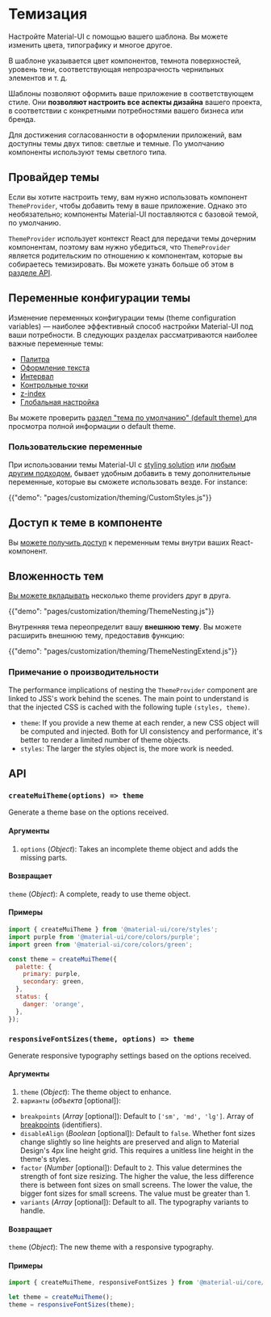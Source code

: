 # Темизация

<p class="description">Настройте Material-UI с помощью вашего шаблона. Вы можете изменить цвета, типографику и многое другое.</p>

В шаблоне указывается цвет компонентов, темнота поверхностей, уровень тени, соответствующая непрозрачность чернильных элементов и т. д.

Шаблоны позволяют оформить ваше приложение в соответствующем стиле. Они **позволяют настроить все аспекты дизайна** вашего проекта, в соответствии с конкретными потребностями вашего бизнеса или бренда.

Для достижения согласованности в оформлении приложений, вам доступны темы двух типов: светлые и темные. По умолчанию компоненты используют темы светлого типа.

## Провайдер темы

Если вы хотите настроить тему, вам нужно использовать компонент `ThemeProvider`, чтобы добавить тему в ваше приложение. Однако это необязательно; компоненты Material-UI поставляются с базовой темой, по умолчанию.

`ThemeProvider` использует контекст React для передачи темы дочерним компонентам, поэтому вам нужно убедиться, что `ThemeProvider` является родительским по отношению к компонентам, которые вы собираетесь темизировать. Вы можете узнать больше об этом в [ разделе API](/styles/api/#themeprovider).

## Переменные конфигурации темы

Изменение переменных конфигурации темы (theme configuration variables) — наиболее эффективный способ настройки Material-UI под ваши потребности. В следующих разделах рассматриваются наиболее важные переменные темы:

- [Палитра](/customization/palette/)
- [Оформление текста](/customization/typography/)
- [Интервал](/customization/spacing/)
- [Контрольные точки](/customization/breakpoints/)
- [z-index](/customization/z-index/)
- [Глобальная настройка](/customization/globals/)

Вы можете проверить [ раздел "тема по умолчанию" (default theme) ](/customization/default-theme/) для просмотра полной информации о default theme.

### Пользовательские переменные

При использовании темы Material-UI с [styling solution](/styles/basics/) или [ любым другим подходом](/guides/interoperability/#themeprovider), бывает удобным добавить в тему дополнительные переменные, которые вы сможете использовать везде. For instance:

{{"demo": "pages/customization/theming/CustomStyles.js"}}

## Доступ к теме в компоненте

Вы [можете получить доступ](/styles/advanced/#accessing-the-theme-in-a-component) к переменным темы внутри ваших React-компонент.

## Вложенность тем

[ Вы можете вкладывать](/styles/advanced/#theme-nesting) несколько theme providers друг в друга.

{{"demo": "pages/customization/theming/ThemeNesting.js"}}

Внутренняя тема переопределит вашу **внешнюю тему**. Вы можете расширить внешнюю тему, предоставив функцию:

{{"demo": "pages/customization/theming/ThemeNestingExtend.js"}}

### Примечание о производительности

The performance implications of nesting the `ThemeProvider` component are linked to JSS's work behind the scenes. The main point to understand is that the injected CSS is cached with the following tuple `(styles, theme)`.

- `theme`: If you provide a new theme at each render, a new CSS object will be computed and injected. Both for UI consistency and performance, it's better to render a limited number of theme objects.
- `styles`: The larger the styles object is, the more work is needed.

## API

### `createMuiTheme(options) => theme`

Generate a theme base on the options received.

#### Аргументы

1. `options` (*Object*): Takes an incomplete theme object and adds the missing parts.

#### Возвращает

`theme` (*Object*): A complete, ready to use theme object.

#### Примеры

```js
import { createMuiTheme } from '@material-ui/core/styles';
import purple from '@material-ui/core/colors/purple';
import green from '@material-ui/core/colors/green';

const theme = createMuiTheme({
  palette: {
    primary: purple,
    secondary: green,
  },
  status: {
    danger: 'orange',
  },
});
```

### `responsiveFontSizes(theme, options) => theme`

Generate responsive typography settings based on the options received.

#### Аргументы

1. `theme` (*Object*): The theme object to enhance.
2. `варианты` (*объекта* [optional]):

- `breakpoints` (*Array<String>* [optional]): Default to `['sm', 'md', 'lg']`. Array of [breakpoints](/customization/breakpoints/) (identifiers).
- `disableAlign` (*Boolean* [optional]): Default to `false`. Whether font sizes change slightly so line heights are preserved and align to Material Design's 4px line height grid. This requires a unitless line height in the theme's styles.
- `factor` (*Number* [optional]): Default to `2`. This value determines the strength of font size resizing. The higher the value, the less difference there is between font sizes on small screens. The lower the value, the bigger font sizes for small screens. The value must be greater than 1.
- `variants` (*Array<String>* [optional]): Default to all. The typography variants to handle.

#### Возвращает

`theme` (*Object*): The new theme with a responsive typography.

#### Примеры

```js
import { createMuiTheme, responsiveFontSizes } from '@material-ui/core/styles';

let theme = createMuiTheme();
theme = responsiveFontSizes(theme);
```